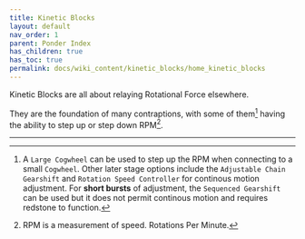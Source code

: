 ```yaml
---
title: Kinetic Blocks
layout: default
nav_order: 1
parent: Ponder Index
has_children: true
has_toc: true
permalink: docs/wiki_content/kinetic_blocks/home_kinetic_blocks
---
```


Kinetic Blocks are all about relaying Rotational Force elsewhere. 

They are the foundation of many contraptions, with some of them[^1] having the ability to step up or step down RPM[^2]. 

---

[^1]: A `Large Cogwheel` can be used to step up the RPM when connecting to a small `Cogwheel`. Other later stage options include the `Adjustable Chain Gearshift` and `Rotation Speed Controller` for continous motion adjustment. For **short bursts** of adjustment, the `Sequenced Gearshift` can be used but it does not permit continous motion and requires redstone to function.
[^2]: RPM is a measurement of speed. Rotations Per Minute.